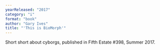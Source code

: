 ```yaml
---
yearReleased: "2017"
category: "i"
format: "book"
author: "Gary Ives"
title: "'This is BioMorph'"
---
```

Short short about cyborgs, published in Fifth Estate #398, Summer 2017.
 